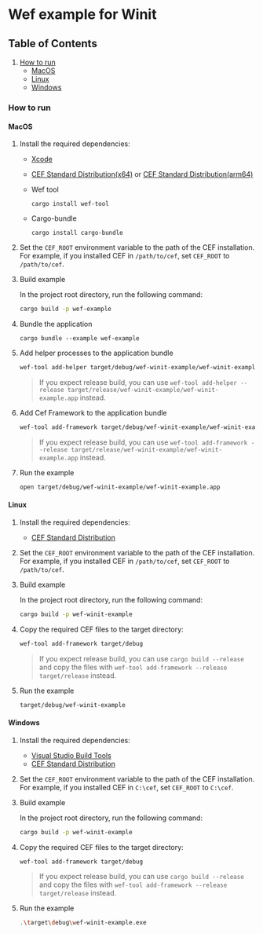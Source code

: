 # Wef example for Winit

## Table of Contents

1. [How to run](#how-to-run)
    - [MacOS](#macos)
    - [Linux](#linux)
    - [Windows](#windows)

### How to run

#### MacOS

1. Install the required dependencies:

   - [Xcode](https://developer.apple.com/xcode/)
   - [CEF Standard Distribution(x64)](https://cef-builds.spotifycdn.com/index.html#macosx64) or [CEF Standard Distribution(arm64)](https://cef-builds.spotifycdn.com/index.html#macosarm64)
   - Wef tool
     
     ```shell
     cargo install wef-tool
     ```

   - Cargo-bundle
   
     ```shell
     cargo install cargo-bundle
     ```

2. Set the `CEF_ROOT` environment variable to the path of the CEF installation. For example, if you installed CEF in `/path/to/cef`, set `CEF_ROOT` to `/path/to/cef`.

3. Build example

    In the project root directory, run the following command:

    ```bash
    cargo build -p wef-example
    ```

4. Bundle the application

    ```
    cargo bundle --example wef-example
    ```

5. Add helper processes to the application bundle

    ```bash
    wef-tool add-helper target/debug/wef-winit-example/wef-winit-example.app
    ```

    > If you expect release build, you can use `wef-tool add-helper --release target/release/wef-winit-example/wef-winit-example.app` instead.

5. Add Cef Framework to the application bundle

    ```bash
    wef-tool add-framework target/debug/wef-winit-example/wef-winit-example.app
    ```

    > If you expect release build, you can use `wef-tool add-framework --release target/release/wef-winit-example/wef-winit-example.app` instead.

6. Run the example

    ```bash
    open target/debug/wef-winit-example/wef-winit-example.app
    ```

#### Linux

1. Install the required dependencies:

   - [CEF Standard Distribution](https://cef-builds.spotifycdn.com/index.html#linux64)

2. Set the `CEF_ROOT` environment variable to the path of the CEF installation. For example, if you installed CEF in `/path/to/cef`, set `CEF_ROOT` to `/path/to/cef`.

3. Build example

    In the project root directory, run the following command:

    ```bash
    cargo build -p wef-winit-example
    ```

4. Copy the required CEF files to the target directory:

    ```bash
    wef-tool add-framework target/debug
    ```

    > If you expect release build, you can use `cargo build --release` and copy the files with `wef-tool add-framework --release target/release` instead.

5. Run the example

    ```bash
    target/debug/wef-winit-example
    ```

#### Windows

1. Install the required dependencies:

   - [Visual Studio Build Tools](https://visualstudio.microsoft.com/visual-cpp-build-tools/)
   - [CEF Standard Distribution](https://cef-builds.spotifycdn.com/index.html#windows64)

2. Set the `CEF_ROOT` environment variable to the path of the CEF installation. For example, if you installed CEF in `C:\cef`, set `CEF_ROOT` to `C:\cef`.

3. Build example

    In the project root directory, run the following command:

    ```bash
    cargo build -p wef-winit-example
    ```

4. Copy the required CEF files to the target directory:

    ```bash
    wef-tool add-framework target/debug
    ```

    > If you expect release build, you can use `cargo build --release` and copy the files with `wef-tool add-framework --release target/release` instead.

5. Run the example

    ```bash
    .\target\debug\wef-winit-example.exe
    ```
